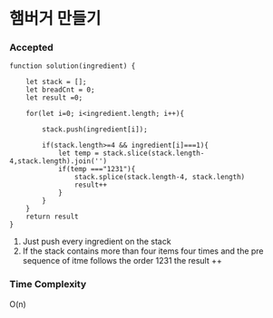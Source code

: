 # 햄버거 만들기
### Accepted
```
function solution(ingredient) {
   
    let stack = [];
    let breadCnt = 0;
    let result =0;
    
    for(let i=0; i<ingredient.length; i++){

        stack.push(ingredient[i]);

        if(stack.length>=4 && ingredient[i]===1){
            let temp = stack.slice(stack.length-4,stack.length).join('')
            if(temp ==="1231"){
                stack.splice(stack.length-4, stack.length)
                result++
            }
        }
    }
    return result
}

```

1. Just push every ingredient on the stack
2. If the stack contains more than four items four times and the pre sequence of itme follows the order 1231 the result ++

### Time Complexity
O(n)


